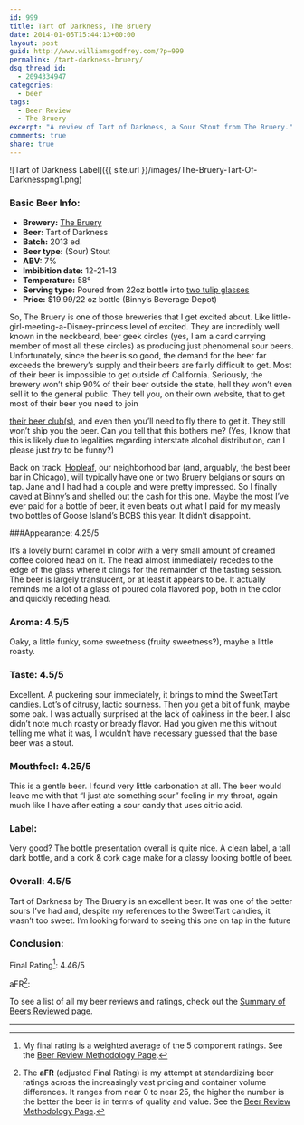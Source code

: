 ```yaml
---
id: 999
title: Tart of Darkness, The Bruery
date: 2014-01-05T15:44:13+00:00
layout: post
guid: http://www.williamsgodfrey.com/?p=999
permalink: /tart-darkness-bruery/
dsq_thread_id:
  - 2094334947
categories:
  - beer
tags:
  - Beer Review
  - The Bruery
excerpt: "A review of Tart of Darkness, a Sour Stout from The Bruery."
comments: true
share: true
---
```


![Tart of Darkness Label]({{ site.url }}/images/The-Bruery-Tart-Of-Darknesspng1.png)

### Basic Beer Info:

  * **Brewery:** [The Bruery](http://www.thebruery.com/index2.html)
  * **Beer:** Tart of Darkness
  * **Batch:** 2013 ed.
  * **Beer type:** (Sour) Stout
  * **ABV:** 7%
  * **Imbibition date:** 12-21-13
  * **Temperature:** 58°
  * **Serving type:** Poured from 22oz bottle into [two tulip glasses](http://www.amazon.com/gp/product/B009IU3LBI/ref=as_li_ss_tl?ie=UTF8&camp=1789&creative=390957&creativeASIN=B009IU3LBI&linkCode=as2&tag=w0f8a4-20)
  * **Price:** $19.99/22 oz bottle (Binny&#8217;s Beverage Depot)

So, The Bruery is one of those breweries that I get excited about. Like little-girl-meeting-a-Disney-princess level of excited. They are incredibly well known in the neckbeard, beer geek circles (yes, I am a card carrying member of most all these circles) as producing just phenomenal sour beers. Unfortunately, since the beer is so good, the demand for the beer far exceeds the brewery&#8217;s supply and their beers are fairly difficult to get. Most of their beer is impossible to get outside of <!--more-->California. Seriously, the brewery won&#8217;t ship 90% of their beer outside the state, hell they won&#8217;t even sell it to the general public. They tell you, on their own website, that to get most of their beer you need to join 

[their beer club(s)](http://www.thebruery.com/societies/index.html "there's two of them"), and even then you&#8217;ll need to fly there to get it. They still won&#8217;t ship you the beer. Can you tell that this bothers me? (Yes, I know that this is likely due to legalities regarding interstate alcohol distribution, can I please just _try_ to be funny?)

Back on track. [Hopleaf](http://hopleaf.com/ "Hopleaf, Chicago"), our neighborhood bar (and, arguably, the best beer bar in Chicago), will typically have one or two Bruery belgians or sours on tap. Jane and I had had a couple and were pretty impressed. So I finally caved at Binny&#8217;s and shelled out the cash for this one. Maybe the most I&#8217;ve ever paid for a bottle of beer, it even beats out what I paid for my measly two bottles of Goose Island&#8217;s BCBS this year. It didn&#8217;t disappoint.

###Appearance: 4.25/5

It&#8217;s a lovely burnt caramel in color with a very small amount of creamed coffee colored head on it. The head almost immediately recedes to the edge of the glass where it clings for the remainder of the tasting session. The beer is largely translucent, or at least it appears to be. It actually reminds me a lot of a glass of poured cola flavored pop, both in the color and quickly receding head.

### Aroma: 4.5/5

Oaky, a little funky, some sweetness (fruity sweetness?), maybe a little roasty.

### Taste: 4.5/5

Excellent. A puckering sour immediately, it brings to mind the SweetTart candies. Lot&#8217;s of citrusy, lactic sourness. Then you get a bit of funk, maybe some oak. I was actually surprised at the lack of oakiness in the beer. I also didn&#8217;t note much roasty or bready flavor. Had you given me this without telling me what it was, I wouldn&#8217;t have necessary guessed that the base beer was a stout.

### Mouthfeel: 4.25/5

This is a gentle beer. I found very little carbonation at all. The beer would leave me with that &#8220;I just ate something sour&#8221; feeling in my throat, again much like I have after eating a sour candy that uses citric acid.

### Label:

Very good? The bottle presentation overall is quite nice. A clean label, a tall dark bottle, and a cork & cork cage make for a classy looking bottle of beer.

### Overall: 4.5/5

Tart of Darkness by The Bruery is an excellent beer. It was one of the better sours I&#8217;ve had and, despite my references to the SweetTart candies, it wasn&#8217;t too sweet. I&#8217;m looking forward to seeing this one on tap in the future

### Conclusion:

Final Rating[^1]: 4.46/5

aFR[^2]:  


To see a list of all my beer reviews and ratings, check out the [Summary of Beers Reviewed](http://www.williamsgodfrey.com/summary-beers-reviewed-scores/ "All reviewed beers and their ratings") page.

---

[^1]: My final rating is a weighted average of the 5 component ratings. See the [Beer Review Methodology Page](http://www.williamsgodfrey.com/beer-review-methodology/ "Beer Review Methodology").
[^2]: The **aFR** (adjusted Final Rating) is my attempt at standardizing beer ratings across the increasingly vast pricing and container volume differences. It ranges from near 0 to near 25, the higher the number is the better the beer is in terms of quality and value. See the [Beer Review Methodology Page](http://www.williamsgodfrey.com/beer-review-methodology/ "Beer Review Methodology").
